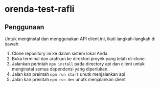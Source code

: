 # orenda-test-rafli

## Penggunaan

Untuk menginstal dan menggunakan API client ini, ikuti langkah-langkah di bawah:

1. Clone repository ini ke dalam sistem lokal Anda.
2. Buka terminal dan arahkan ke direktori proyek yang telah di-clone.
3. Jalankan perintah `npm install` pada directory api dan client untuk menginstal semua dependensi yang diperlukan.
4. Jalan kan preintah `npm run start` unutk menjalankan api
5. Jalan kan preintah `npm run dev` unutk menjalankan client
